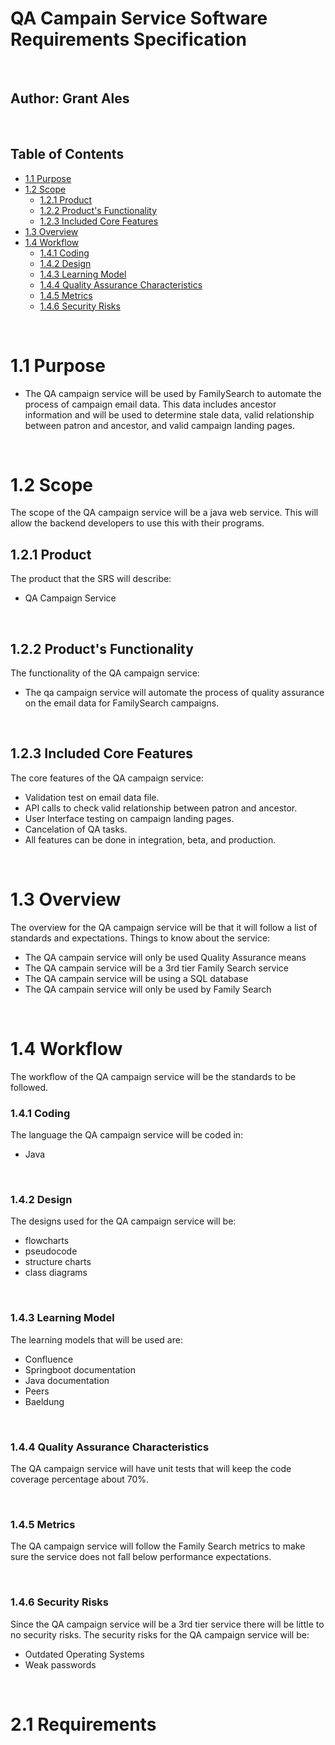 # QA Campain Service Software Requirements Specification

<br>

## **Author: Grant Ales**

<br>

## **Table of Contents**
* [1.1 Purpose](#1.1-purpose)
* [1.2 Scope](#1.2-scope)
    * [1.2.1 Product](#1.2.1-product)
    * [1.2.2 Product's Functionality](#1.2.2-Product's-Functionality)
    * [1.2.3 Included Core Features](#1.2.3-core-features) 
* [1.3 Overview](#1.3-overview) 
* [1.4 Workflow](#1.4-workflow) 
    * [1.4.1 Coding](#1.4.1-coding) 
    * [1.4.2 Design](#1.4.2-design) 
    * [1.4.3 Learning Model](#1.4.3-learning-model) 
    * [1.4.4 Quality Assurance Characteristics](#1.4.4-quality-assurance-characteristics) 
    * [1.4.5 Metrics](#1.4.5-metrics) 
    * [1.4.6 Security Risks](#1.4.6-security-risks) 


<br>

# 1.1 Purpose <a name="1.1-purpose"/>
- The QA campaign service will be used by FamilySearch to automate the process of campaign email data. This data includes ancestor information and will be used to determine stale data, valid relationship between patron and ancestor, and valid campaign landing pages.

<br>

# 1.2 Scope <a name="1.2-scope"/>
The scope of the QA campaign service will be a java web service. This will allow the backend developers to use this with their programs.

## 1.2.1 Product<a name="1.2.1-product" />
The product that the SRS will describe:

- QA Campaign Service

<br>

## 1.2.2 Product's Functionality<a name="1.2.2-Product's-Functionality" />
The functionality of the QA campaign service:

- The qa campaign service will automate the process of quality assurance on the email data for FamilySearch campaigns.

<br>

## 1.2.3 Included Core Features <a name="1.2.3-core-features" />
The core features of the QA campaign service:

- Validation test on email data file.
- API calls to check valid relationship between patron and ancestor.
- User Interface testing on campaign landing pages.
- Cancelation of QA tasks.
- All features can be done in integration, beta, and production.

<br>

# 1.3 Overview <a name="1.3-overview" />
The overview for the QA campaign service will be that it will follow a list of standards and expectations. Things to know about the service:
- The QA campain service will only be used Quality Assurance means
- The QA campain service will be a 3rd tier Family Search service
- The QA campain service will be using a SQL database
- The QA campain service will only be used by Family Search

<br>

# 1.4 Workflow <a name="1.4-workflow"/>
The workflow of the QA campaign service will be the standards to be followed.

### 1.4.1 Coding <a name="1.4.1-coding" />
The language the QA campaign service will be coded in:

- Java

<br>

### 1.4.2 Design <a name="1.4.2-design" />
The designs used for the QA campaign service will be:
- flowcharts
- pseudocode
- structure charts
- class diagrams

<br>

### 1.4.3 Learning Model <a name="1.4.3-learning-model" />
The learning models that will be used are:
- Confluence
- Springboot documentation
- Java documentation
- Peers
- Baeldung

<br>

### 1.4.4 Quality Assurance Characteristics <a name="1.4.4-quality-assurance-characteristics" />
The QA campaign service will have unit tests that will keep the code coverage percentage about 70%.

<br>

### 1.4.5 Metrics <a name="1.4.5-metrics" />
The QA campaign service will follow the Family Search metrics to make sure the service does
not fall below performance expectations.

<br>

### 1.4.6 Security Risks <a name="1.4.6-security-risks" />
Since the QA campaign service will be a 3rd tier service there will be little to no security risks. The security risks for the QA campaign service will be:
- Outdated Operating Systems
- Weak passwords

<br>


# 2.1 Requirements <a name="2.1-requirements" />